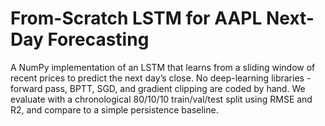 # From-Scratch LSTM for AAPL Next-Day Forecasting

A NumPy implementation of an LSTM that learns from a sliding window of recent prices to predict the next day’s close. No deep-learning libraries - forward pass, BPTT, SGD, and gradient clipping are coded by hand. We evaluate with a chronological 80/10/10 train/val/test split using RMSE and R2, and compare to a simple persistence baseline.
